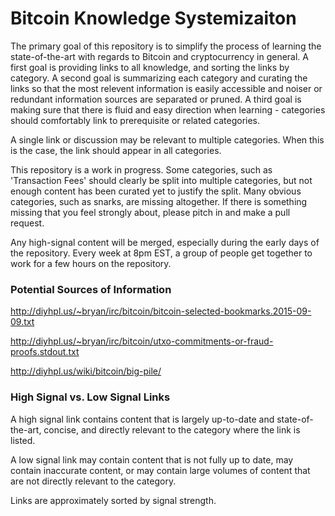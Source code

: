 # Bitcoin Knowledge Systemizaiton

The primary goal of this repository is to simplify the process of learning the state-of-the-art with regards to Bitcoin and cryptocurrency in general. A first goal is providing links to all knowledge, and sorting the links by category. A second goal is summarizing each category and curating the links so that the most relevent information is easily accessible and noiser or redundant information sources are separated or pruned. A third goal is making sure that there is fluid and easy direction when learning - categories should comfortably link to prerequisite or related categories.

A single link or discussion may be relevant to multiple categories. When this is the case, the link should appear in all categories.

This repository is a work in progress. Some categories, such as 'Transaction Fees' should clearly be split into multiple categories, but not enough content has been curated yet to justify the split. Many obvious categories, such as snarks, are missing altogether. If there is something missing that you feel strongly about, please pitch in and make a pull request.

Any high-signal content will be merged, especially during the early days of the repository. Every week at 8pm EST, a group of people get together to work for a few hours on the repository.

### Potential Sources of Information

http://diyhpl.us/~bryan/irc/bitcoin/bitcoin-selected-bookmarks.2015-09-09.txt

http://diyhpl.us/~bryan/irc/bitcoin/utxo-commitments-or-fraud-proofs.stdout.txt

http://diyhpl.us/wiki/bitcoin/big-pile/

### High Signal vs. Low Signal Links

A high signal link contains content that is largely up-to-date and state-of-the-art, concise, and directly relevant to the category where the link is listed.

A low signal link may contain content that is not fully up to date, may contain inaccurate content, or may contain large volumes of content that are not directly relevant to the category.

Links are approximately sorted by signal strength.
